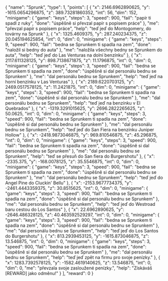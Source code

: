 
 {
  "name": "Sprunk",
  "type": 1,
  "points": [
    {
      "x": 2146.6962890625,
      "y": -1615.0654296875,
      "z": 389.73281860352,
      "int": 56,
      "dim": 152,
      "minigame": {
        "game": "keys",
        "steps": 3,
        "speed": 900,
        "fail": "papír ti spadl z ruky",
        "done": "úspěšně si převzal papír s popisem práce"
      },
      "me": "převzal papír s popisem práce",
      "help": "teď jeď do Montogomery, do továrny na Sprunk"
    },
    {
      "x": 1325.4609375,
      "y": 287.240234375,
      "z": 20.045194625854,
      "int": 0,
      "dim": 0,
      "minigame": {
        "game": "keys",
        "steps": 9,
        "speed": 900,
        "fail": "bedna se Sprunkem ti spadla na zem",
        "done": "naložil si bedny do auta"
      },
      "me": "naložila všechny bedny se Sprunkem do auta",
      "help": "teď jeď do Las Venturas na dolní benzínku"
    },
    {
      "x": 2117.611328125,
      "y": 898.7138671875,
      "z": 11.1796875,
      "int": 0,
      "dim": 0,
      "minigame": {
        "game": "keys",
        "steps": 3,
        "speed": 900,
        "fail": "bedna se Sprunkem ti spadla na zem",
        "done": "úspěšně si dal personálu bednu se Sprunkem"
      },
      "me": "dal personálu bednu se Sprunkem",
      "help": "teď jeď na horní benzínku v Las Venturas"
    },
    {
      "x": 2189.6220703125,
      "y": 2469.0517578125,
      "z": 11.2421875,
      "int": 0,
      "dim": 0,
      "minigame": {
        "game": "keys",
        "steps": 3,
        "speed": 900,
        "fail": "bedna se Sprunkem ti spadla na zem",
        "done": "úspěšně si dal personálu bednu se Sprunkem"
      },
      "me": "dal personálu bednu se Sprunkem",
      "help": "teď jeď na benzínku v El Quebrados"
    },
    {
      "x": -1319.3291015625,
      "y": 2696.2822265625,
      "z": 50.0625,
      "int": 0,
      "dim": 0,
      "minigame": {
        "game": "keys",
        "steps": 3,
        "speed": 900,
        "fail": "bedna se Sprunkem ti spadla na zem",
        "done": "úspěšně si dal personálu bednu se Sprunkem"
      },
      "me": "dal personálu bednu se Sprunkem",
      "help": "teď jeď do San Fiera na benzínku Juniper Hollow"
    },
    {
      "x": -2418.9873046875,
      "y": 969.810546875,
      "z": 45.296875,
      "int": 0,
      "dim": 0,
      "minigame": {
        "game": "keys",
        "steps": 3,
        "speed": 900,
        "fail": "bedna se Sprunkem ti spadla na zem",
        "done": "úspěšně si dal personálu bednu se Sprunkem"
      },
      "me": "dal personálu bednu se Sprunkem",
      "help": "teď se přesuň do San fiera do Burgershotu"
    },
    {
      "x": -2335.375,
      "y": -168.0078125,
      "z": 35.5546875,
      "int": 0,
      "dim": 0,
      "minigame": {
        "game": "keys",
        "steps": 3,
        "speed": 900,
        "fail": "bedna se Sprunkem ti spadla na zem",
        "done": "úspěšně si dal personálu bednu se Sprunkem"
      },
      "me": "dal personálu bednu se Sprunkem",
      "help": "teď jeď do Angel Pine do Cluckin' Bellu"
    },
    {
      "x": -2153.9677734375,
      "y": -2461.4443359375,
      "z": 30.8515625,
      "int": 0,
      "dim": 0,
      "minigame": {
        "game": "keys",
        "steps": 3,
        "speed": 900,
        "fail": "bedna se Sprunkem ti spadla na zem",
        "done": "úspěšně si dal personálu bednu se Sprunkem"
      },
      "me": "dal personálu bednu se Sprunkem",
      "help": "teď jeď do Westroad baru cestou do Los Santos"
    },
    {
      "x": 22.6962890625,
      "y": -2646.486328125,
      "z": 40.463592529297,
      "int": 0,
      "dim": 0,
      "minigame": {
        "game": "keys",
        "steps": 3,
        "speed": 900,
        "fail": "bedna se Sprunkem ti spadla na zem",
        "done": "úspěšně si dal personálu bednu se Sprunkem"
      },
      "me": "dal personálu bednu se Sprunkem",
      "help": "teď jeď do Los Santos do Burgershotu"
    },
    {
      "x": 813.2939453125,
      "y": -1615.873046875,
      "z": 13.546875,
      "int": 0,
      "dim": 0,
      "minigame": {
        "game": "keys",
        "steps": 3,
        "speed": 900,
        "fail": "bedna se Sprunkem ti spadla na zem",
        "done": "úspěšně si dal personálu bednu se Sprunkem"
      },
      "me": "dal personálu bednu se Sprunkem",
      "help": "teď jeď zpět na firmu pro svoje penízky."
    },
    {
      "x": 1283.7392578125,
      "y": -1582.4619140625,
      "z": 13.546875,
      "int": 0,
      "dim": 0,
      "me": "převzala svoje zasloužené penízky.",
      "help": "Získáváš [REWARD] jako odměnu!"
    }
  ],
  "reward": 0
}
